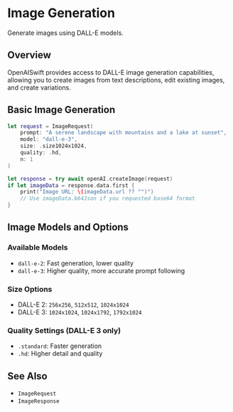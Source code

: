 # Image Generation

Generate images using DALL-E models.

## Overview

OpenAISwift provides access to DALL-E image generation capabilities, allowing you to create images from text descriptions, edit existing images, and create variations.

## Basic Image Generation

```swift
let request = ImageRequest(
    prompt: "A serene landscape with mountains and a lake at sunset",
    model: "dall-e-3",
    size: .size1024x1024,
    quality: .hd,
    n: 1
)

let response = try await openAI.createImage(request)
if let imageData = response.data.first {
    print("Image URL: \(imageData.url ?? "")")
    // Use imageData.b64Json if you requested base64 format
}
```

## Image Models and Options

### Available Models
- `dall-e-2`: Fast generation, lower quality
- `dall-e-3`: Higher quality, more accurate prompt following

### Size Options
- DALL-E 2: `256x256`, `512x512`, `1024x1024`
- DALL-E 3: `1024x1024`, `1024x1792`, `1792x1024`

### Quality Settings (DALL-E 3 only)
- `.standard`: Faster generation
- `.hd`: Higher detail and quality

## See Also

- ``ImageRequest``
- ``ImageResponse``